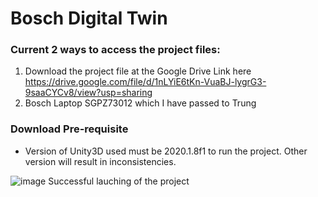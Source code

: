 # Bosch Digital Twin

### Current 2 ways to access the project files:
1. Download the project file at the Google Drive Link here https://drive.google.com/file/d/1nLYiE6tKn-VuaBJ-lygrG3-9saaCYCv8/view?usp=sharing
2. Bosch Laptop SGPZ73012 which I have passed to Trung 

### Download Pre-requisite
- Version of Unity3D used must be 2020.1.8f1 to run the project. Other version will result in inconsistencies.

![image](https://user-images.githubusercontent.com/38741564/199883200-5a3a5504-83f7-483c-bf3b-7b9d7e14c7b2.png)
Successful lauching of the project
